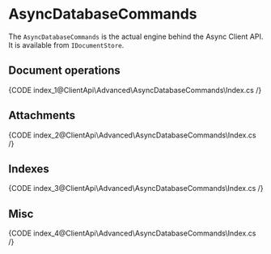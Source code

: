 
# AsyncDatabaseCommands

The `AsyncDatabaseCommands` is the actual engine behind the Async Client API. It is available from `IDocumentStore`.

## Document operations

{CODE index_1@ClientApi\Advanced\AsyncDatabaseCommands\Index.cs /}

## Attachments

{CODE index_2@ClientApi\Advanced\AsyncDatabaseCommands\Index.cs /}
    
## Indexes

{CODE index_3@ClientApi\Advanced\AsyncDatabaseCommands\Index.cs /}

## Misc

{CODE index_4@ClientApi\Advanced\AsyncDatabaseCommands\Index.cs /}
